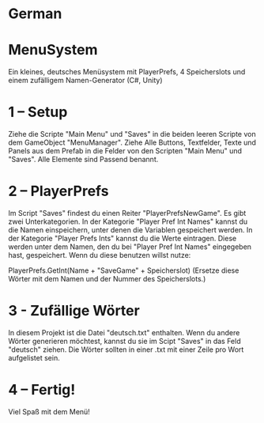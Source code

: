 # German
# MenuSystem
Ein kleines, deutsches Menüsystem mit PlayerPrefs, 4 Speicherslots und einem zufälligem Namen-Generator (C#, Unity)

# 1 – Setup
Ziehe die Scripte "Main Menu" und "Saves" in die beiden leeren Scripte von dem GameObject "MenuManager".
Ziehe Alle Buttons, Textfelder, Texte und Panels aus dem Prefab in die Felder von den Scripten "Main Menu" und "Saves". Alle Elemente sind Passend benannt.

# 2 – PlayerPrefs
Im Script "Saves" findest du einen Reiter "PlayerPrefsNewGame". Es gibt zwei Unterkategorien. In der Kategorie "Player Pref Int Names" kannst du die Namen einspeichern, unter denen die Variablen gespeichert werden. In der Kategorie "Player Prefs Ints" kannst du die Werte eintragen. Diese werden unter dem Namen, den du bei "Player Pref Int Names" eingegeben hast, gespeichert. Wenn du diese benutzen willst nutze:

PlayerPrefs.GetInt(Name + "SaveGame" + Speicherslot)
(Ersetze diese Wörter mit dem Namen und der Nummer des Speicherslots.)

# 3 - Zufällige Wörter
In diesem Projekt ist die Datei "deutsch.txt" enthalten. Wenn du andere Wörter generieren möchtest, kannst du sie im Scipt "Saves" in das Feld "deutsch" ziehen.
Die Wörter sollten in einer .txt mit einer Zeile pro Wort aufgelistet sein.

# 4 – Fertig!
Viel Spaß mit dem Menü!
